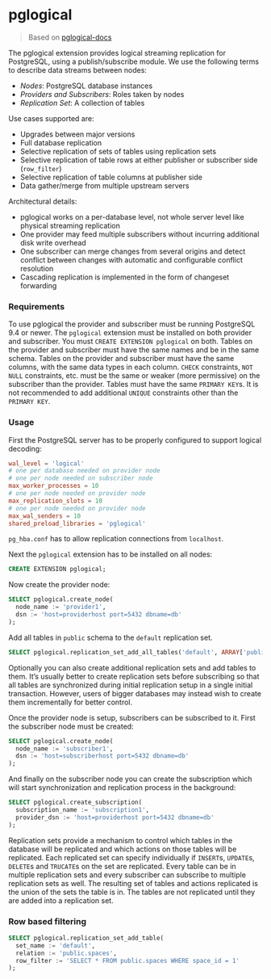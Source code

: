 # pglogical

> Based on [pglogical-docs](https://www.2ndquadrant.com/en/resources/pglogical/pglogical-docs/)

The pglogical extension provides logical streaming replication for PostgreSQL, using a publish/subscribe module. We use the following terms to describe data streams between nodes:

- _Nodes_: PostgreSQL database instances
- _Providers and Subscribers_: Roles taken by nodes
- _Replication Set_: A collection of tables

Use cases supported are:

- Upgrades between major versions
- Full database replication
- Selective replication of sets of tables using replication sets
- Selective replication of table rows at either publisher or subscriber side (`row_filter`)
- Selective replication of table columns at publisher side
- Data gather/merge from multiple upstream servers

Architectural details:

- pglogical works on a per-database level, not whole server level like physical streaming replication
- One provider may feed multiple subscribers without incurring additional disk write overhead
- One subscriber can merge changes from several origins and detect conflict between changes with automatic and configurable conflict resolution
- Cascading replication is implemented in the form of changeset forwarding

### Requirements

To use pglogical the provider and subscriber must be running PostgreSQL 9.4 or newer. The `pglogical` extension must be installed on both provider and subscriber. You must `CREATE EXTENSION pglogical` on both. Tables on the provider and subscriber must have the same names and be in the same schema. Tables on the provider and subscriber must have the same columns, with the same data types in each column. `CHECK` constraints, `NOT NULL` constraints, etc. must be the same or weaker (more permissive) on the subscriber than the provider. Tables must have the same `PRIMARY KEY`s. It is not recommended to add additional `UNIQUE` constraints other than the `PRIMARY KEY`.

### Usage

First the PostgreSQL server has to be properly configured to support logical decoding:

```conf
wal_level = 'logical'
# one per database needed on provider node
# one per node needed on subscriber node
max_worker_processes = 10
# one per node needed on provider node
max_replication_slots = 10
# one per node needed on provider node
max_wal_senders = 10
shared_preload_libraries = 'pglogical'
```

`pg_hba.conf` has to allow replication connections from `localhost`.

Next the `pglogical` extension has to be installed on all nodes:

```sql
CREATE EXTENSION pglogical;
```

Now create the provider node:

```sql
SELECT pglogical.create_node(
  node_name := 'provider1',
  dsn := 'host=providerhost port=5432 dbname=db'
);
```

Add all tables in `public` schema to the `default` replication set.

```sql
SELECT pglogical.replication_set_add_all_tables('default', ARRAY['public']);
```

Optionally you can also create additional replication sets and add tables to them. It’s usually better to create replication sets before subscribing so that all tables are synchronized during initial replication setup in a single initial transaction. However, users of bigger databases may instead wish to create them incrementally for better control.

Once the provider node is setup, subscribers can be subscribed to it. First the subscriber node must be created:

```sql
SELECT pglogical.create_node(
  node_name := 'subscriber1',
  dsn := 'host=subscriberhost port=5432 dbname=db'
);
```

And finally on the subscriber node you can create the subscription which will start synchronization and replication process in the background:

```sql
SELECT pglogical.create_subscription(
  subscription_name := 'subscription1',
  provider_dsn := 'host=providerhost port=5432 dbname=db'
);
```

Replication sets provide a mechanism to control which tables in the database will be replicated and which actions on those tables will be replicated. Each replicated set can specify individually if `INSERT`s, `UPDATE`s, `DELETE`s and `TRUCATE`s on the set are replicated. Every table can be in multiple replication sets and every subscriber can subscribe to multiple replication sets as well. The resulting set of tables and actions replicated is the union of the sets the table is in. The tables are not replicated until they are added into a replication set.

### Row based filtering

```sql
SELECT pglogical.replication_set_add_table(
  set_name := 'default',
  relation := 'public.spaces',
  row_filter := 'SELECT * FROM public.spaces WHERE space_id = 1'
);
```

